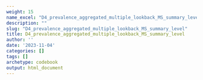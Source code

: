 ```yaml
---
weight: 15
name_excel: "D4_prevalence_aggregated_multiple_lookback_MS_summary_level.xlsx"
description: ""
slug: "D4_prevalence_aggregated_multiple_lookback_MS_summary_level"
title: D4_prevalence_aggregated_multiple_lookback_MS_summary_level
author: ''
date: '2023-11-04'
categories: []
tags: []
archetype: codebook
output: html_document
---
```


<div class="tabcontent"></div>
